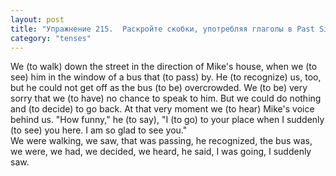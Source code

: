 ```yaml
---
layout: post
title: "Упражнение 215.  Раскройте скобки, употребляя глаголы в Past Simple или Past Continuous."
category: "tenses"
---
```

<section class="question">
We (to walk) down the street in the direction of Mike's house, when we (to see) him in the window of a bus that (to pass) by. He (to recognize) us, too, but he could not get off as the bus (to be) overcrowded. We (to be) very sorry that we (to have) no chance to speak to him. But we could do nothing and (to decide) to go back. At that very moment we (to hear) Mike's voice behind us. "How funny," he (to say), "I (to go) to your place when I suddenly (to see) you here. I am so glad to see you."
</section>

<section class="answer">
We were walking, we saw, that was passing, he recognized, the bus was, we were, we had, we decided, we heard, he said, I was going, I suddenly saw.
</section>